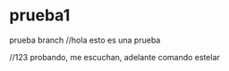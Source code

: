 # prueba1
prueba branch
//hola esto es una prueba

//123 probando, me escuchan, adelante comando estelar
